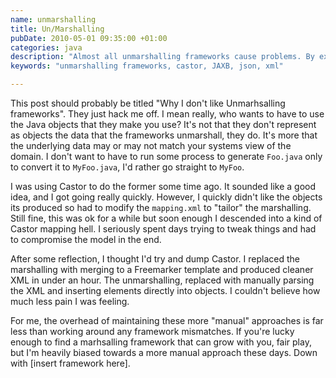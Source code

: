 ```yaml
---
name: unmarshalling
title: Un/Marshalling
pubDate: 2010-05-01 09:35:00 +01:00
categories: java
description: "Almost all unmarshalling frameworks cause problems. By extension, all frameworks cause problems. There's generally idiosyncrasies or constraints that won't work for you're app. Roll your own, please, it's simpler than you think"
keywords: "unmarshalling frameworks, castor, JAXB, json, xml"

---
```


This post should probably be titled "Why I don't like Unmarhsalling frameworks". They just hack me off. I mean really,
who wants to have to use the Java objects that they make you use? It's not that they don't represent as objects the data that the frameworks unmarshall, they do. It's more that the underlying data may or may not match your systems view of the domain. I don't want to have to run some process to generate `Foo.java` only to convert it to `MyFoo.java`, I'd rather go straight to `MyFoo`.
  
I was using Castor to do the former some time ago. It sounded like a good idea, and I got going really quickly. However, I quickly didn't like the objects its produced so had to modify the `mapping.xml` to "tailor" the marshalling. Still fine, this was ok for a while but soon enough I descended into a kind of Castor mapping hell. I seriously spent days trying to tweak things and had to compromise the model in the end.

After some reflection, I thought I'd try and dump Castor. I replaced the marshalling with merging to a Freemarker template and produced cleaner XML in under an hour. The unmarshalling, replaced with manually parsing the XML and inserting elements directly into objects. I couldn't believe how much less pain I was feeling.

For me, the overhead of maintaining these more "manual" approaches is far less than working around any framework mismatches. If you're lucky enough to find a marhsalling framework that can grow with you, fair play, but I'm heavily biased towards a more manual approach these days. Down with [insert framework here].



